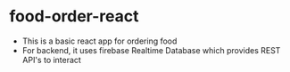 # food-order-react

- This is a basic react app for ordering food
- For backend, it uses firebase Realtime Database which provides REST API's to interact